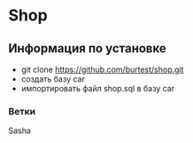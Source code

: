 # Shop



## Информация по установке	
- git clone https://github.com/burtest/shop.git
- создать базу car
- импортировать файл shop.sql в базу car


### Ветки
Sasha